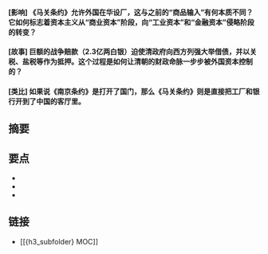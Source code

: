 #### [影响] 《马关条约》允许外国在华设厂，这与之前的“商品输入”有何本质不同？它如何标志着资本主义从“商业资本”阶段，向“工业资本”和“金融资本”侵略阶段的转变？


#### [故事] 巨额的战争赔款（2.3亿两白银）迫使清政府向西方列强大举借债，并以关税、盐税等作为抵押。这个过程是如何让清朝的财政命脉一步步被外国资本控制的？


#### [类比] 如果说《南京条约》是打开了国门，那么《马关条约》则是直接把工厂和银行开到了中国的客厅里。


## 摘要


## 要点

- 
- 
- 

## 链接

- [[{h3_subfolder} MOC]]
